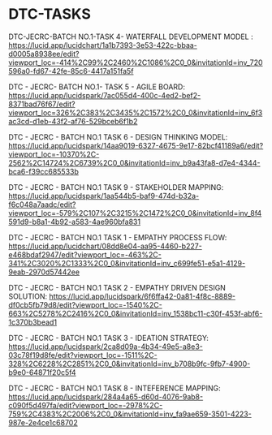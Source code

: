 # DTC-TASKS

DTC-JECRC-BATCH NO.1-TASK 4- WATERFALL DEVELOPMENT MODEL : https://lucid.app/lucidchart/1a1b7393-3e53-422c-bbaa-d0005a8938ee/edit?viewport_loc=-414%2C99%2C2460%2C1086%2C0_0&invitationId=inv_720596a0-fd67-42fe-85c6-4417a151fa5f

DTC - JECRC- BATCH NO.1- TASK 5 - AGILE BOARD: https://lucid.app/lucidspark/7ac055d4-400c-4ed2-bef2-8371bad76f67/edit?viewport_loc=326%2C383%2C3435%2C1572%2C0_0&invitationId=inv_6f3ac3cd-d1eb-43f2-af76-529bceb6f1b2

DTC - JECRC - BATCH NO.1 TASK 6 - DESIGN THINKING MODEL: https://lucid.app/lucidspark/14aa9019-6327-4675-9e17-82bcf41189a6/edit?viewport_loc=-10370%2C-2562%2C14724%2C6739%2C0_0&invitationId=inv_b9a43fa8-d7e4-4344-bca6-f39cc685533b

DTC - JECRC - BATCH NO.1 TASK 9 - STAKEHOLDER MAPPING: https://lucid.app/lucidspark/1aa544b5-baf9-474d-b32a-f6c048a7aadc/edit?viewport_loc=-579%2C107%2C3215%2C1472%2C0_0&invitationId=inv_8f4591d9-b8a1-4b92-a583-4ae960bfa831

DTC - JECRC - BATCH NO.1 TASK 1 - EMPATHY PROCESS FLOW: https://lucid.app/lucidchart/08dd8e04-aa95-4460-b227-e468bdaf2947/edit?viewport_loc=-463%2C-341%2C3020%2C1333%2C0_0&invitationId=inv_c699fe51-e5a1-4129-9eab-2970d57442ee

DTC - JECRC - BATCH NO.1 TASK 2 - EMPATHY DRIVEN DESIGN SOLUTION: https://lucid.app/lucidspark/6f6ffa42-0a81-4f8c-8889-df0cb5fb79d8/edit?viewport_loc=-1540%2C-663%2C5278%2C2416%2C0_0&invitationId=inv_1538bc11-c30f-453f-abf6-1c370b3bead1

DTC - JECRC - BATCH NO.1 TASK 3 - IDEATION STRATEGY: https://lucid.app/lucidspark/2ca8d09a-4b34-49e5-a8e3-03c78f19d8fe/edit?viewport_loc=-1511%2C-328%2C6228%2C2851%2C0_0&invitationId=inv_b708b9fc-9fb7-4900-b9e0-64871f20c5f4

DTC - JECRC - BATCH NO.1 TASK 8 - INTEFERENCE MAPPING: https://lucid.app/lucidspark/284a4a65-d60d-4076-9ab8-c090f5d497fa/edit?viewport_loc=-2978%2C-759%2C4383%2C2006%2C0_0&invitationId=inv_fa9ae659-3501-4223-987e-2e4ce1c68702
